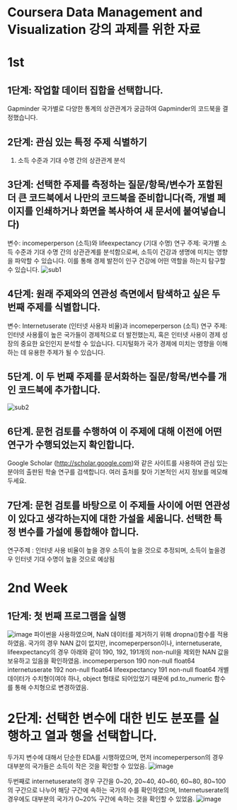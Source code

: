 # Coursera Data Management and Visualization 강의 과제를 위한 자료

# 1st

## 1단계: 작업할 데이터 집합을 선택합니다. 
Gapminder
국가별로 다양한 통계의 상관관계가 궁금하여 Gapminder의 코드북을 결정했습니다. 

## 2단계: 관심 있는 특정 주제 식별하기
1. 소득 수준과 기대 수명 간의 상관관계 분석

## 3단계: 선택한 주제를 측정하는 질문/항목/변수가 포함된 더 큰 코드북에서 나만의 코드북을 준비합니다(즉, 개별 페이지를 인쇄하거나 화면을 복사하여 새 문서에 붙여넣습니다)
변수: incomeperperson (소득)와 lifeexpectancy (기대 수명)
연구 주제: 국가별 소득 수준과 기대 수명 간의 상관관계를 분석함으로써, 소득이 건강과 생명에 미치는 영향을 파악할 수 있습니다. 이를 통해 경제 발전이 인구 건강에 어떤 역할을 하는지 탐구할 수 있습니다.
![sub1](https://github.com/user-attachments/assets/c8ae75cd-c382-4e5f-ac8a-97b435c27467)

## 4단계: 원래 주제와의 연관성 측면에서 탐색하고 싶은 두 번째 주제를 식별합니다.
변수: Internetuserate (인터넷 사용자 비율)과 incomeperperson (소득)
연구 주제: 인터넷 사용률이 높은 국가들이 경제적으로 더 발전했는지, 혹은 인터넷 사용이 경제 성장의 중요한 요인인지 분석할 수 있습니다. 디지털화가 국가 경제에 미치는 영향을 이해하는 데 유용한 주제가 될 수 있습니다.

## 5단계. 이 두 번째 주제를 문서화하는 질문/항목/변수를 개인 코드북에 추가합니다.
![sub2](https://github.com/user-attachments/assets/014a63ea-c8f1-4798-8eba-eef6222b8eff)

## 6단계. 문헌 검토를 수행하여 이 주제에 대해 이전에 어떤 연구가 수행되었는지 확인합니다. 
Google Scholar (http://scholar.google.com)와 같은 사이트를 사용하여 관심 있는 분야의 출판된 학술 연구를 검색합니다. 여러 출처를 찾아 기본적인 서지 정보를 메모해 두세요.

## 7단계: 문헌 검토를 바탕으로 이 주제들 사이에 어떤 연관성이 있다고 생각하는지에 대한 가설을 세웁니다. 선택한 특정 변수를 가설에 통합해야 합니다. 

연구주제 : 인터넷 사용 비율이 높을 경우 소득이 높을 것으로 추정되며, 소득이 높을경우 인터넷 기대 수명이 높을 것으로 예상됨

# 2nd Week
## 1단계: 첫 번째 프로그램을 실행
![image](https://github.com/user-attachments/assets/e8eaabdd-d104-4c67-9a1e-ffab99cb7176)
파이썬을 사용하였으며, NaN 데이터를 제거하기 위해 dropna()함수를 적용하였음. 
국가의 경우 NAN 값이 없지만, incomeperperson이나, internetuserate, lifeexpectancy의 경우 아래와 같이 190, 192, 191개의 non-null을 제외한 NAN 값을 보유하고 있음을 확인하였음. 
incomeperperson  190 non-null    float64
internetuserate  192 non-null    float64
lifeexpectancy   191 non-null    float64
개별 데이터가 수치형이여야 하나, object 형태로 되어있었기 때문에 pd.to_numeric 함수를 통해 수치형으로 변경하였음. 

# 2단계: 선택한 변수에 대한 빈도 분포를 실행하고 열과 행을 선택합니다. 
두가지 변수에 대해서 단순한 EDA를 시행하였으며, 먼저 incomeperperson의 경우 대부분의 국가들은 소득이 작은 것을 확인할 수 있었음.
![image](https://github.com/user-attachments/assets/4501c588-f896-4948-adad-8096601713d6)

두번째로 internetuserate의 경우 구간을 0~20, 20~40, 40~60, 60~80, 80~100 의 구간으로 나누어 해당 구간에 속하는 국가의 수를 확인하였으며, Internetuserate의 경우에도 대부분의 국가가 0~20% 구간에 속하는 것을 확인할 수 있었음.
![image](https://github.com/user-attachments/assets/9f7f9718-2504-4ae9-8680-bb5c715bf5b8)

